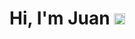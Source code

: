 # Hi, I'm Juan <img src="https://github.com/Juancxh/Juancxh/blob/master/static/img/logo.svg" height="18px" alt="Juancxh">

<!--
**Juancxh/Juancxh** is a ✨ _special_ ✨ repository because its `README.md` (this file) appears on your GitHub profile.

Here are some ideas to get you started:

- 🔭 I’m currently working on ...
- 🌱 I’m currently learning ...
- 👯 I’m looking to collaborate on ...
- 🤔 I’m looking for help with ...
- 💬 Ask me about ...
- 📫 How to reach me: ...
- 😄 Pronouns: ...
- ⚡ Fun fact: ...
-->
